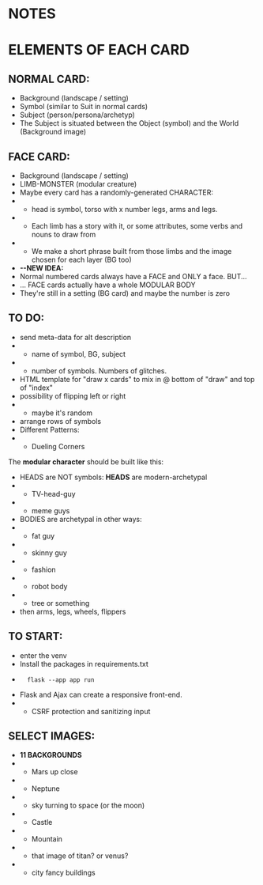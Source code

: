 # NOTES

# ELEMENTS OF EACH CARD
## NORMAL CARD:
* Background (landscape / setting)
* Symbol (similar to Suit in normal cards)
* Subject (person/persona/archetyp)
* The Subject is situated between the Object (symbol) and the World (Background image)
## FACE CARD:
* Background (landscape / setting)
* LIMB-MONSTER (modular creature)
* Maybe every card has a randomly-generated CHARACTER:
* * head is symbol, torso with x number legs, arms and legs.
* * Each limb has a story with it, or some attributes, some verbs and nouns to draw from
* * We make a short phrase built from those limbs and the image chosen for each layer (BG too)
* **--NEW IDEA:**
* Normal numbered cards always have a FACE and ONLY a face. BUT...
* ... FACE cards actually have a whole MODULAR BODY
* They're still in a setting (BG card) and maybe the number is zero


## TO DO:
* send meta-data for alt description
* * name of symbol, BG, subject
* * number of symbols. Numbers of glitches.
* HTML template for "draw x cards" to mix in @ bottom of "draw" and top of "index"
* possibility of flipping left or right
* * maybe it's random
* arrange rows of symbols
* Different Patterns:
* * Dueling Corners

The **modular character** should be built like this:
* HEADS are NOT symbols: **HEADS** are modern-archetypal
* * TV-head-guy
* * meme guys
* BODIES are archetypal in other ways:
* * fat guy
* * skinny guy
* * fashion
* * robot body
* * tree or something
* then arms, legs, wheels, flippers

## TO START:
* enter the venv
* Install the packages in requirements.txt
*       flask --app app run
* Flask and Ajax can create a responsive front-end.
* * CSRF protection and sanitizing input

## SELECT IMAGES:
* **11 BACKGROUNDS**
* * Mars up close
* * Neptune
* * sky turning to space (or the moon)
* * Castle
* * Mountain
* * that image of titan? or venus?
* * city fancy buildings



